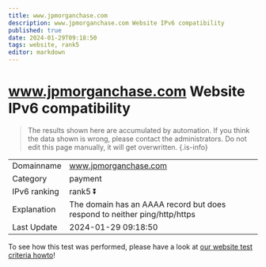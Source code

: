 ```yaml
---
title: www.jpmorganchase.com
description: www.jpmorganchase.com Website IPv6 compatibility
published: true
date: 2024-01-29T09:18:50
tags: website, rank5
editor: markdown
---
```


# www.jpmorganchase.com Website IPv6 compatibility

> The results shown here are accumulated by automation. If you think the data shown is wrong, please contact the administrators. 
> Do not edit this page manually, it will get overwritten.
{.is-info}


|   |   |
| - | - |
| Domainname | www.jpmorganchase.com
| Category | payment |
| IPv6 ranking | rank5 :arrow_double_down: |
| Explanation | The domain has an AAAA record but does respond to neither ping/http/https |
| Last Update | 2024-01-29 09:18:50 |

To see how this test was performed, please have a look at [our website test criteria howto](/howto/testcriteria/website)!

